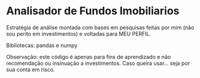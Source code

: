 # Analisador de Fundos Imobiliarios

Estratégia de análise montada com bases em pesquisas feitas por mim (não sou perito em investimentos) e voltadas para MEU PERFIL.

Bibliotecas: pandas e numpy

Observação: este código é apenas para fins de aprendizado e não recomendação ou insinuação a investimentos. Caso queira usar... seja por sua conta em risco.
